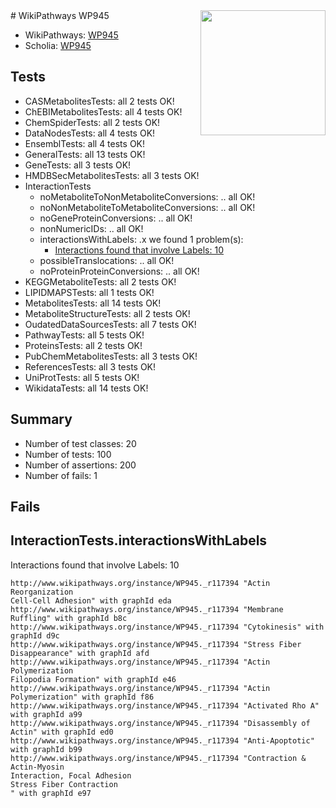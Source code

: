 <img style="float: right; width: 200px" src="https://upload.wikimedia.org/wikipedia/commons/thumb/8/83/Wplogo_with_text_500.png/640px-Wplogo_with_text_500.png" />
# WikiPathways WP945

* WikiPathways: [WP945](https://identifiers.org/wikipathways:WP945)
* Scholia: [WP945](https://scholia.toolforge.org/wikipathways/WP945)
## Tests
* CASMetabolitesTests: all 2 tests OK!
* ChEBIMetabolitesTests: all 4 tests OK!
* ChemSpiderTests: all 2 tests OK!
* DataNodesTests: all 4 tests OK!
* EnsemblTests: all 4 tests OK!
* GeneralTests: all 13 tests OK!
* GeneTests: all 3 tests OK!
* HMDBSecMetabolitesTests: all 3 tests OK!
* InteractionTests
    * noMetaboliteToNonMetaboliteConversions: .. all OK!
    * noNonMetaboliteToMetaboliteConversions: .. all OK!
    * noGeneProteinConversions: .. all OK!
    * nonNumericIDs: .. all OK!
    * interactionsWithLabels: .x we found 1 problem(s):
        * [Interactions found that involve Labels: 10](#fe97a8b8)
    * possibleTranslocations: .. all OK!
    * noProteinProteinConversions: .. all OK!
* KEGGMetaboliteTests: all 2 tests OK!
* LIPIDMAPSTests: all 1 tests OK!
* MetabolitesTests: all 14 tests OK!
* MetaboliteStructureTests: all 2 tests OK!
* OudatedDataSourcesTests: all 7 tests OK!
* PathwayTests: all 5 tests OK!
* ProteinsTests: all 2 tests OK!
* PubChemMetabolitesTests: all 3 tests OK!
* ReferencesTests: all 3 tests OK!
* UniProtTests: all 5 tests OK!
* WikidataTests: all 14 tests OK!


## Summary

* Number of test classes: 20
* Number of tests: 100
* Number of assertions: 200
* Number of fails: 1

## Fails

<a name="fe97a8b8" />

## InteractionTests.interactionsWithLabels

Interactions found that involve Labels: 10
```
http://www.wikipathways.org/instance/WP945._r117394 "Actin Reorganization
Cell-Cell Adhesion" with graphId eda
http://www.wikipathways.org/instance/WP945._r117394 "Membrane Ruffling" with graphId b8c
http://www.wikipathways.org/instance/WP945._r117394 "Cytokinesis" with graphId d9c
http://www.wikipathways.org/instance/WP945._r117394 "Stress Fiber
Disappearance" with graphId afd
http://www.wikipathways.org/instance/WP945._r117394 "Actin Polymerization
Filopodia Formation" with graphId e46
http://www.wikipathways.org/instance/WP945._r117394 "Actin Polymerization" with graphId f86
http://www.wikipathways.org/instance/WP945._r117394 "Activated Rho A" with graphId a99
http://www.wikipathways.org/instance/WP945._r117394 "Disassembly of Actin" with graphId ed0
http://www.wikipathways.org/instance/WP945._r117394 "Anti-Apoptotic" with graphId b99
http://www.wikipathways.org/instance/WP945._r117394 "Contraction & Actin-Myosin
Interaction, Focal Adhesion
Stress Fiber Contraction
" with graphId e97
```

